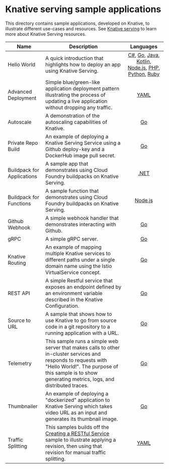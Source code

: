 # Knative serving sample applications

This directory contains sample applications, developed on Knative, to illustrate
different use-cases and resources. See
[Knative serving](https://github.com/knative/docs/tree/master/serving) to learn
more about Knative Serving resources.

| Name                       | Description                                                                                                                                                                                                              |                                                                                                                                           Languages                                                                                                                                           |
| -------------------------- | ------------------------------------------------------------------------------------------------------------------------------------------------------------------------------------------------------------------------ | :-------------------------------------------------------------------------------------------------------------------------------------------------------------------------------------------------------------------------------------------------------------------------------------------: |
| Hello World                | A quick introduction that highlights how to deploy an app using Knative Serving.                                                                                                                                         | [C#](helloworld-csharp/README.md), [Go](helloworld-go/README.md), [Java](helloworld-java/README.md), [Kotlin](helloworld-kotlin/README.md), [Node.js](helloworld-nodejs/README.md), [PHP](helloworld-php/README.md), [Python](helloworld-python/README.md), [Ruby](helloworld-ruby/README.md) |
| Advanced Deployment        | Simple blue/green-like application deployment pattern illustrating the process of updating a live application without dropping any traffic.                                                                              |                                                                                                                               [YAML](blue-green-deployment.md)                                                                                                                                |
| Autoscale                  | A demonstration of the autoscaling capabilities of Knative.                                                                                                                                                              |                                                                                                                                 [Go](autoscale-go/README.md)                                                                                                                                  |
| Private Repo Build         | An example of deploying a Knative Serving Service using a Github deploy-key and a DockerHub image pull secret.                                                                                                           |                                                                                                                             [Go](build-private-repo-go/README.md)                                                                                                                             |
| Buildpack for Applications | A sample app that demonstrates using Cloud Foundry buildpacks on Knative Serving.                                                                                                                                        |                                                                                                                            [.NET](buildpack-app-dotnet/README.md)                                                                                                                             |
| Buildpack for Functions    | A sample function that demonstrates using Cloud Foundry buildpacks on Knative Serving.                                                                                                                                   |                                                                                                                        [Node.js](buildpack-function-nodejs/README.md)                                                                                                                         |
| Github Webhook             | A simple webhook handler that demonstrates interacting with Github.                                                                                                                                                      |                                                                                                                                 [Go](gitwebhook-go/README.md)                                                                                                                                 |
| gRPC                       | A simple gRPC server.                                                                                                                                                                                                    |                                                                                                                                 [Go](grpc-ping-go/README.md)                                                                                                                                  |
| Knative Routing            | An example of mapping multiple Knative services to different paths under a single domain name using the Istio VirtualService concept.                                                                                    |                                                                                                                              [Go](knative-routing-go/README.md)                                                                                                                               |
| REST API                   | A simple Restful service that exposes an endpoint defined by an environment variable described in the Knative Configuration.                                                                                             |                                                                                                                                  [Go](rest-api-go/README.md)                                                                                                                                  |
| Source to URL              | A sample that shows how to use Knative to go from source code in a git repository to a running application with a URL.                                                                                                   |                                                                                                                               [Go](source-to-url-go/README.md)                                                                                                                                |
| Telemetry                  | This sample runs a simple web server that makes calls to other in-cluster services and responds to requests with "Hello World!". The purpose of this sample is to show generating metrics, logs, and distributed traces. |                                                                                                                                 [Go](telemetry-go/README.md)                                                                                                                                  |
| Thumbnailer                | An example of deploying a "dockerized" application to Knative Serving which takes video URL as an input and generates its thumbnail image.                                                                               |                                                                                                                                [Go](thumbnailer-go/README.md)                                                                                                                                 |
| Traffic Splitting          | This samples builds off the [Creating a RESTful Service](./rest-api-go) sample to illustrate applying a revision, then using that revision for manual traffic splitting.                                                 |                                                                                                                              [YAML](traffic-splitting/README.md)                                                                                                                              |
